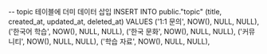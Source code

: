 -- topic 테이블에 더미 데이터 삽입
INSERT INTO public."topic" (title, created_at, updated_at, deleted_at) VALUES
('1:1 문의', NOW(), NULL, NULL),
('한국어 학습', NOW(), NULL, NULL),
('한국 문화', NOW(), NULL, NULL),
('커뮤니티', NOW(), NULL, NULL),
('학습 자료', NOW(), NULL, NULL),
